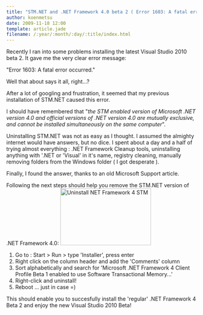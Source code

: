 ```yaml
---
title: "STM.NET and .NET Framework 4.0 beta 2 ( Error 1603: A fatal error occurred. )"
author: koenmetsu
date: 2009-11-18 12:00
template: article.jade
filename: /:year/:month/:day/:title/index.html
---
```


Recently I ran into some problems installing the latest Visual Studio 2010 beta 2. It gave me the very clear error message:

"Error 1603: A fatal error occurred."

Well that about says it all, right...?

After a lot of googling and frustration, it seemed that my previous installation of STM.NET caused this error.

I should have remembered that  "<em>the STM enabled version of Microsoft .NET version 4.0 and official versions of .NET
version 4.0 are mutually exclusive, and cannot be installed simultaneously on the same computer</em>".

Uninstalling STM.NET was not as easy as I thought. I assumed the almighty internet would have answers, but no dice. I spent  about a day and a half of trying almost everything : .NET Framework Cleanup tools, uninstalling anything with '.NET or 'Visual' in it's name, registry cleaning, manually removing folders from the Windows folder  ( I got desperate ).

Finally, I found the answer, thanks to an old Microsoft Support article.

Following the next steps should help you remove the STM.NET version of .NET Framework 4.0:
<a href="http://koenmetsu.files.wordpress.com/2009/11/uninstall-net-framework-4-stm.png"><img class="alignright size-medium wp-image-5" title="Uninstall NET Framework 4 STM" src="http://koenmetsu.files.wordpress.com/2009/11/uninstall-net-framework-4-stm.png?w=300" alt="Uninstall NET Framework 4 STM" width="240" height="150" /></a>
<ol>
	<li>Go to : Start &gt; Run &gt; type 'Installer', press enter</li>
	<li>Right click on the column header and add the 'Comments' column</li>
	<li>Sort alphabetically and search for 'Microsoft .NET Framework 4 Client Profile Beta 1 enabled to use Software Transactional Memory...'</li>
	<li>Right-click and uninstall!</li>
	<li>Reboot ... just in case =)</li>
</ol>
This should enable you to succesfully install the 'regular' .NET Framework 4 Beta 2 and enjoy the new Visual Studio 2010 Beta!
